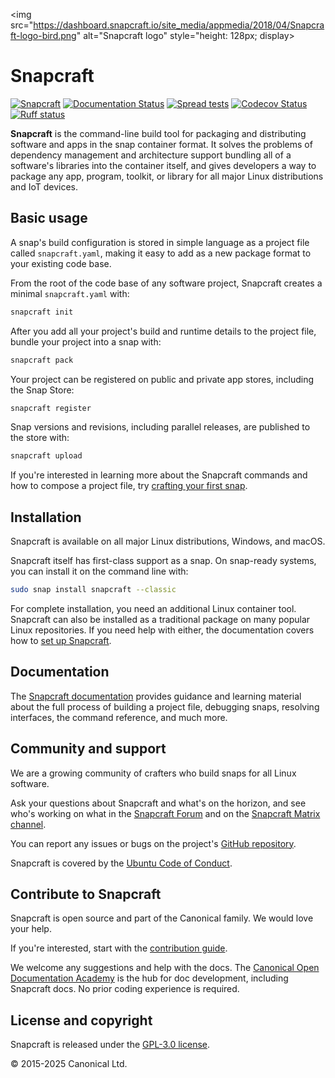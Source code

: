 <img src="https://dashboard.snapcraft.io/site_media/appmedia/2018/04/Snapcraft-logo-bird.png" alt="Snapcraft logo" style="height: 128px; display>

# Snapcraft

[![Snapcraft][snapcraft-badge]][snapcraft-site]
[![Documentation Status][rtd-badge]][rtd-latest]
[![Spread tests][gha-spread-badge]][gha-spread]
[![Codecov Status][codecov-badge]][codecov-status]
[![Ruff status][ruff-badge]][ruff-site]

**Snapcraft** is the command-line build tool for packaging and distributing software and
apps in the snap container format. It solves the problems of dependency management and
architecture support bundling all of a software's libraries into the container
itself, and gives developers a way to package any app, program, toolkit, or library for
all major Linux distributions and IoT devices.

## Basic usage

A snap's build configuration is stored in simple language as a project file called
`snapcraft.yaml`, making it easy to add as a new package format to your existing code
base.

From the root of the code base of any software project, Snapcraft creates a minimal
`snapcraft.yaml` with:

```bash
snapcraft init
```

After you add all your project's build and runtime details to the project file, bundle
your project into a snap with:

```bash
snapcraft pack
```

Your project can be registered on public and private app stores, including the Snap
Store:

```bash
snapcraft register
```

Snap versions and revisions, including parallel releases, are published to the store
with:

```bash
snapcraft upload
```

If you're interested in learning more about the Snapcraft commands and how to compose a
project file, try [crafting your first
snap](https://documentation.ubuntu.com/snapcraft/stable/tutorials/craft-a-snap).

## Installation

Snapcraft is available on all major Linux distributions, Windows, and macOS.

Snapcraft itself has first-class support as a snap. On snap-ready systems, you can install it on the command line with:

```bash
sudo snap install snapcraft --classic
```

For complete installation, you need an additional Linux container tool. Snapcraft can
also be installed as a traditional package on many popular Linux repositories. If you
need help with either, the documentation covers how to [set up
Snapcraft](https://documentation.ubuntu.com/snapcraft/stable/how-to/setup/set-up-snapcraft).

## Documentation

The [Snapcraft documentation](https://documentation.ubuntu.com/snapcraft/stable)
provides guidance and learning material about the full process of building a project
file, debugging snaps, resolving interfaces, the command reference, and much more.

## Community and support

We are a growing community of crafters who build snaps for all Linux software.

Ask your questions about Snapcraft and what's on the horizon, and see who's working on
what in the [Snapcraft Forum](https://forum.snapcraft.io) and on the [Snapcraft Matrix
channel](https://matrix.to/#/#snapcraft:ubuntu.com).

You can report any issues or bugs on the project's [GitHub
repository](https://github.com/canonical/snapcraft/issues).

Snapcraft is covered by the [Ubuntu Code of
Conduct](https://ubuntu.com/community/ethos/code-of-conduct).

## Contribute to Snapcraft

Snapcraft is open source and part of the Canonical family. We would love your help.

If you're interested, start with the [contribution guide](CONTRIBUTING.md).

We welcome any suggestions and help with the docs. The [Canonical Open Documentation
Academy](https://github.com/canonical/open-documentation-academy) is the hub for doc
development, including Snapcraft docs. No prior coding experience is required.

## License and copyright

Snapcraft is released under the [GPL-3.0 license](LICENSE).

© 2015-2025 Canonical Ltd.

[snapcraft-badge]: https://snapcraft.io/snapcraft/badge.svg
[snapcraft-site]: https://snapcraft.io/snapcraft
[rtd-badge]: https://readthedocs.com/projects/canonical-snapcraft/badge/?version=latest
[rtd-latest]: https://documentation.ubuntu.com/snapcraft/latest/?badge=latest
[gha-spread-badge]: https://github.com/canonical/snapcraft/actions/workflows/spread-scheduled.yaml/badge.svg?branch=main
[gha-spread]: https://github.com/canonical/snapcraft/actions/workflows/spread-scheduled.yaml
[ruff-badge]: https://img.shields.io/endpoint?url=https://raw.githubusercontent.com/astral-sh/ruff/main/assets/badge/v2.json
[ruff-site]: https://github.com/astral-sh/ruff
[codecov-badge]: https://codecov.io/github/canonical/snapcraft/coverage.svg?branch=master
[codecov-status]: https://codecov.io/github/canonical/snapcraft?branch=master
